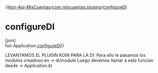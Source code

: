//[ktor-Api-MisCuentas](../../index.md)/[com.miscuentas.plugins](index.md)/[configureDI](configure-d-i.md)

# configureDI

[jvm]\
fun Application.[configureDI](configure-d-i.md)()

LEVANTAMOS EL PLUGIN KOIN PARA LA DI: Para ello le pasamos los modulos creadosn en -> di/module Luego devemos llamar a esta funcion desde  -> Application.kt
